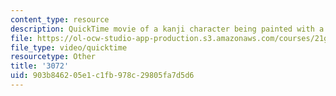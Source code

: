 ```yaml
---
content_type: resource
description: QuickTime movie of a kanji character being painted with a brush.
file: https://ol-ocw-studio-app-production.s3.amazonaws.com/courses/21g-504-japanese-iv-spring-2009/903b846205e1c1fb978c29805fa7d5d6_3072.mov
file_type: video/quicktime
resourcetype: Other
title: '3072'
uid: 903b8462-05e1-c1fb-978c-29805fa7d5d6
---
```

